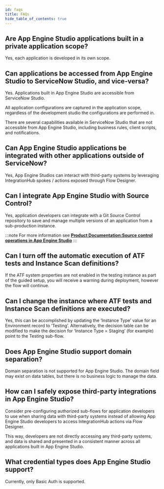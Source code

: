 ```yaml
---
id: faqs
title: FAQs
hide_table_of_contents: true
---
```


## Are App Engine Studio applications built in a private application scope?
Yes, each application is developed in its own scope.

## Can applications be accessed from App Engine Studio to ServiceNow Studio, and vice-versa?
Yes. Applications built in App Engine Studio are accessible from ServiceNow Studio.

All application configurations are captured in the application scope, regardless of the development studio the configurations are performed in.

There are several capabilities available in ServiceNow Studio that are not accessible from App Engine Studio, including business rules, client scripts, and notifications. 

## Can App Engine Studio applications be integrated with other applications outside of ServiceNow?
Yes, App Engine Studios can interact with third-party systems by leveraging IntegrationHub spokes / actions exposed through Flow Designer.

## Can I integrate App Engine Studio with Source Control?
Yes, application developers can integrate with a Git Source Control repository to save and manage multiple versions of an application from a sub-production instance.

:::note
For more information see **[Product Documentation:Source control operations in App Engine Studio](https://docs.servicenow.com/csh?topicname=source-control-operations.html&version=latest)**
:::

## Can I turn off the automatic execution of ATF tests and Instance Scan definitions?
If the ATF system properties are not enabled in the testing instance as part of the guided setup, you will receive a warning during deployment, however the flow will continue. 

## Can I change the instance where ATF tests and Instance Scan definitions are executed?
Yes, this can be accomplished by updating the ‘Instance Type’ value for an Environment record to ‘Testing’. Alternatively, the decision table can be modified to make the decision for ‘Instance Type = Staging’ (for example) point to the Testing sub-flow.

## Does App Engine Studio support domain separation?
Domain separation is not supported for App Engine Studio. The domain field may exist on data tables, but there is no business logic to manage the data.

## How can I safely expose third-party integrations in App Engine Studio?
Consider pre-configuring authorized sub-flows for application developers to use when sharing data with third-party systems instead of allowing App Engine Studio developers to access IntegrationHub actions via Flow Designer.

This way, developers are not directly accessing any third-party systems, and data is shared and presented in a consistent manner across all applications built in App Engine Studio.

## What credential types does App Engine Studio support?
Currently, only Basic Auth is supported. 
